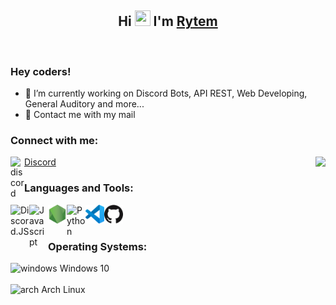 <h2 align="center">Hi <img src="https://media.giphy.com/media/hvRJCLFzcasrR4ia7z/giphy.gif" width="25px" height="25px"> I'm <a href="https://feds.lol/vh">Rytem</a></h2>

<p align="center">
    <img alt="" src=https://komarev.com/ghpvc/?username=secuestrado&style=for-the-badge />
</p>

### Hey coders!

<ul>
  <li> 📝 I’m currently working on Discord Bots, API REST, Web Developing, General Auditory and more...</li>
  <li> 📧 Contact me with my mail</li>
</ul>


### Connect with me:
<a href="https://discord.com/users/596942018371125248"><img align="right" src="https://lanyard.cnrad.dev/api/596942018371125248"/></a>
<img align="left" alt="discord" width="22px" src="https://cdn.jsdelivr.net/npm/simple-icons@v3/icons/discord.svg" />[Discord](https://discord.com/users/596942018371125248)

### Languages and Tools:

<img align="left" alt="Discord.JS" width="30px" src="https://i.imgur.com/SI1DZf3.png" />
<img align="left" alt="Javascript" width="30px" src="https://i.imgur.com/3u1wzwE.png" />
<img align="left" alt="Node.js" width="30px" src="https://raw.githubusercontent.com/github/explore/master/topics/nodejs/nodejs.png" />
<img align="left" alt="Python" width="30px" src="https://user-images.githubusercontent.com/119138087/210163525-55705080-9e7c-4331-a48b-f00b79876772.png" />
<img align="left" alt="Visual Studio Code" width="30px" src="https://raw.githubusercontent.com/github/explore/master/topics/visual-studio-code/visual-studio-code.png"/>
<img align="left" alt="GitHub" width="30px" src="https://raw.githubusercontent.com/github/explore/master/topics/github/github.png" /> <br> <br>
  
### Operating Systems:
 <img alt="windows" width="18px" src="https://www.getmyos.com/upload/files/2018/09/17/windows-logo_1_926ed76111646acbbe332bc5af0cf2ce.png" /> Windows 10 <br> <br>
 <img alt="arch" width="18px" src="https://upload.wikimedia.org/wikipedia/commons/thumb/a/a5/Archlinux-icon-crystal-64.svg/1200px-Archlinux-icon-crystal-64.svg.png" /> Arch Linux <br> <br>
